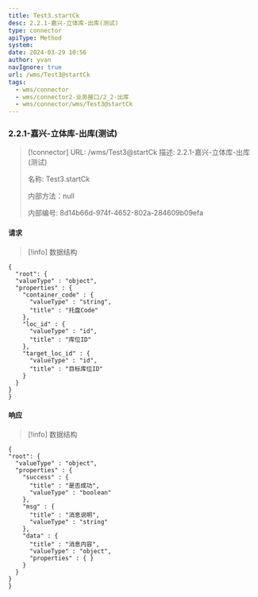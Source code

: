 ```yaml
---
title: Test3.startCk
desc: 2.2.1-嘉兴-立体库-出库(测试)
type: connector
apiType: Method
system: 
date: 2024-03-29 10:56
author: yvan
navIgnore: true
url: /wms/Test3@startCk
tags: 
  - wms/connector
  - wms/connector2-业务接口/2_2-出库
  - wms/connector/wms/Test3@startCk
---
```


### 2.2.1-嘉兴-立体库-出库(测试)
> [!connector] URL: /wms/Test3@startCk
> 描述: 2.2.1-嘉兴-立体库-出库(测试)
> 
> 名称: Test3.startCk
> 
> 内部方法：null
> 
> 内部编号: 8d14b66d-974f-4652-802a-284609b09efa


#### 请求
> [!info] 数据结构
```beanSchema
{
  "root": {
  "valueType" : "object",
  "properties" : {
    "container_code" : {
      "valueType" : "string",
      "title" : "托盘Code"
    },
    "loc_id" : {
      "valueType" : "id",
      "title" : "库位ID"
    },
    "target_loc_id" : {
      "valueType" : "id",
      "title" : "目标库位ID"
    }
  }
}
}
```

#### 响应
> [!info] 数据结构
```beanSchema
{
"root": {
  "valueType" : "object",
  "properties" : {
    "success" : {
      "title" : "是否成功",
      "valueType" : "boolean"
    },
    "msg" : {
      "title" : "消息说明",
      "valueType" : "string"
    },
    "data" : {
      "title" : "消息内容",
      "valueType" : "object",
      "properties" : { }
    }
  }
}
}
```

